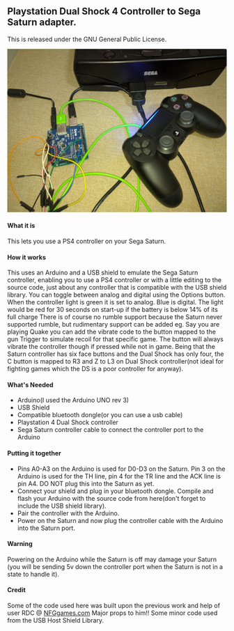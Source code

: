 ## Playstation Dual Shock 4 Controller to Sega Saturn adapter.


This is released under the GNU General Public License.


![Alt text](/DS4toSat.jpg?raw=true "DS4 to Saturn")
 
 
 
#### What it is
This lets you use a PS4 controller on your Sega Saturn.


#### How it works

This uses an Arduino and a USB shield to emulate the Sega Saturn controller, enabling you to use a PS4 controller or with a little editing to the source code, just about any controller that is compatible with the USB shield library.
You can toggle between analog and digital using the Options button. When the controller light is green it is set to analog. Blue is digital. The light would be red for 30 seconds on start-up if the battery is below 14% of its full charge
There is of course no rumble support because the Saturn never supported rumble, but rudimentary support can be added eg. Say you are playing Quake you can add the vibrate code to the button mapped to the gun 
Trigger to simulate recoil for that specific game. The button will always vibrate the controller though if pressed while not in game.
Being that the Saturn controller has six face buttons and the Dual Shock has only four, the C button is mapped to R3 and Z to L3 on Dual Shock controller(not ideal for fighting games which the DS is a poor controller for anyway).


#### What's Needed

 - Arduino(I used the Arduino UNO rev 3)
 - USB Shield
 - Compatible bluetooth dongle(or you can use a usb cable)
 - Playstation 4 Dual Shock controller
 - Sega Saturn controller cable to connect the controller port to the Arduino


#### Putting it together

 - Pins A0-A3 on the Arduino is used for D0-D3 on the Saturn. Pin 3 on the Arduino is used for the TH line, pin 4 for the TR line and the ACK line is pin A4. DO NOT plug this into the Saturn as yet.   
 - Connect your shield and plug in your bluetooth dongle. Compile and flash your Arduino with the source code from here(don't forget to include the USB shield library).
 - Pair the controller with the Arduino.
 - Power on the Saturn and now plug the controller cable with the Arduino into the Saturn port.
 
 #### Warning
 Powering on the Arduino while the Saturn is off may damage your Saturn (you will be sending 5v down the controller port when the Saturn is not in a state to handle it).



 #### Credit
 
Some of the code used here was built upon the previous work and help of user RDC @ [NFGgames.com](http://nfggames.com/forum2/index.php?topic=5055.msg33242#msg33242) Major props to him!!
Some minor code used from the USB Host Shield Library.




